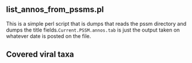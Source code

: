 ## list_annos_from_pssms.pl 
This is a simple perl script that is dumps that reads the pssm directory and dumps the title fields.`Current.PSSM.annos.tab` is just the output taken on whatever date is posted on the file.<br>

## Covered viral taxa
